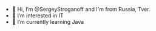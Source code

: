 - 👋 Hi, I’m @SergeyStroganoff and I'm from Russia, Tver.
- 👀 I’m interested in IT
- 🌱 I’m currently learning Java


<!---
SergeyStroganoff/SergeyStroganoff is a ✨ special ✨ repository because its `README.md` (this file) appears on your GitHub profile.
You can click the Preview link to take a look at your changes.
--->
